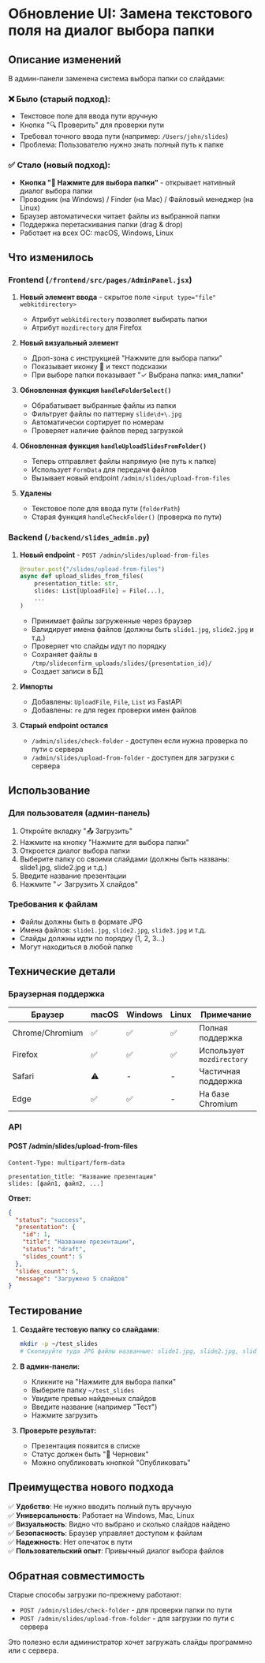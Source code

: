 # Обновление UI: Замена текстового поля на диалог выбора папки

## Описание изменений

В админ-панели заменена система выбора папки со слайдами:

### ❌ Было (старый подход):
- Текстовое поле для ввода пути вручную
- Кнопка "🔍 Проверить" для проверки пути
- Требовал точного ввода пути (например: `/Users/john/slides`)
- Проблема: Пользователю нужно знать полный путь к папке

### ✅ Стало (новый подход):
- **Кнопка "📁 Нажмите для выбора папки"** - открывает нативный диалог выбора папки
- Проводник (на Windows) / Finder (на Mac) / Файловый менеджер (на Linux)
- Браузер автоматически читает файлы из выбранной папки
- Поддержка перетаскивания папки (drag & drop)
- Работает на всех ОС: macOS, Windows, Linux

## Что изменилось

### Frontend (`/frontend/src/pages/AdminPanel.jsx`)

1. **Новый элемент ввода** - скрытое поле `<input type="file" webkitdirectory>`
   - Атрибут `webkitdirectory` позволяет выбирать папки
   - Атрибут `mozdirectory` для Firefox

2. **Новый визуальный элемент**
   - Дроп-зона с инструкцией "Нажмите для выбора папки"
   - Показывает иконку 📁 и текст подсказки
   - При выборе папки показывает "✓ Выбрана папка: имя_папки"

3. **Обновленная функция `handleFolderSelect()`**
   - Обрабатывает выбранные файлы из папки
   - Фильтрует файлы по паттерну `slide\d+\.jpg`
   - Автоматически сортирует по номерам
   - Проверяет наличие файлов перед загрузкой

4. **Обновленная функция `handleUploadSlidesFromFolder()`**
   - Теперь отправляет файлы напрямую (не путь к папке)
   - Использует `FormData` для передачи файлов
   - Вызывает новый endpoint `/admin/slides/upload-from-files`

5. **Удалены**
   - Текстовое поле для ввода пути (`folderPath`)
   - Старая функция `handleCheckFolder()` (проверка по пути)

### Backend (`/backend/slides_admin.py`)

1. **Новый endpoint** - `POST /admin/slides/upload-from-files`
   ```python
   @router.post("/slides/upload-from-files")
   async def upload_slides_from_files(
       presentation_title: str,
       slides: List[UploadFile] = File(...),
       ...
   )
   ```
   - Принимает файлы загруженные через браузер
   - Валидирует имена файлов (должны быть `slide1.jpg`, `slide2.jpg` и т.д.)
   - Проверяет что слайды идут по порядку
   - Сохраняет файлы в `/tmp/slideconfirm_uploads/slides/{presentation_id}/`
   - Создает записи в БД

2. **Импорты**
   - Добавлены: `UploadFile`, `File`, `List` из FastAPI
   - Добавлены: `re` для regex проверки имен файлов

3. **Старый endpoint остался**
   - `/admin/slides/check-folder` - доступен если нужна проверка по пути с сервера
   - `/admin/slides/upload-from-folder` - доступен для загрузки с сервера

## Использование

### Для пользователя (админ-панель)

1. Откройте вкладку "📤 Загрузить"
2. Нажмите на кнопку "Нажмите для выбора папки"
3. Откроется диалог выбора папки
4. Выберите папку со своими слайдами (должны быть названы: slide1.jpg, slide2.jpg и т.д.)
5. Введите название презентации
6. Нажмите "✓ Загрузить X слайдов"

### Требования к файлам

- Файлы должны быть в формате JPG
- Имена файлов: `slide1.jpg`, `slide2.jpg`, `slide3.jpg` и т.д.
- Слайды должны идти по порядку (1, 2, 3...)
- Могут находиться в любой папке

## Технические детали

### Браузерная поддержка

| Браузер | macOS | Windows | Linux | Примечание |
|---------|-------|---------|-------|-----------|
| Chrome/Chromium | ✅ | ✅ | ✅ | Полная поддержка |
| Firefox | ✅ | ✅ | ✅ | Использует `mozdirectory` |
| Safari | ⚠️ | - | - | Частичная поддержка |
| Edge | ✅ | ✅ | - | На базе Chromium |

### API

#### POST /admin/slides/upload-from-files
```
Content-Type: multipart/form-data

presentation_title: "Название презентации"
slides: [файл1, файл2, ...]
```

**Ответ:**
```json
{
  "status": "success",
  "presentation": {
    "id": 1,
    "title": "Название презентации",
    "status": "draft",
    "slides_count": 5
  },
  "slides_count": 5,
  "message": "Загружено 5 слайдов"
}
```

## Тестирование

1. **Создайте тестовую папку со слайдами:**
   ```bash
   mkdir -p ~/test_slides
   # Скопируйте туда JPG файлы названные: slide1.jpg, slide2.jpg, slide3.jpg
   ```

2. **В админ-панели:**
   - Кликните на "Нажмите для выбора папки"
   - Выберите папку `~/test_slides`
   - Увидите превью найденных слайдов
   - Введите название (например "Тест")
   - Нажмите загрузить

3. **Проверьте результат:**
   - Презентация появится в списке
   - Статус должен быть "📝 Черновик"
   - Можно опубликовать кнопкой "Опубликовать"

## Преимущества нового подхода

✅ **Удобство**: Не нужно вводить полный путь вручную  
✅ **Универсальность**: Работает на Windows, Mac, Linux  
✅ **Визуальность**: Видно что выбрано и сколько слайдов найдено  
✅ **Безопасность**: Браузер управляет доступом к файлам  
✅ **Надежность**: Нет опечаток в пути  
✅ **Пользовательский опыт**: Привычный диалог выбора файлов  

## Обратная совместимость

Старые способы загрузки по-прежнему работают:
- `POST /admin/slides/check-folder` - для проверки папки по пути
- `POST /admin/slides/upload-from-folder` - для загрузки по пути с сервера

Это полезно если администратор хочет загружать слайды программно или с сервера.
